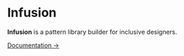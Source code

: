 # Infusion

**Infusion** is a pattern library builder for inclusive designers.

[Documentation →](https://heydon.github.io/infusion)
